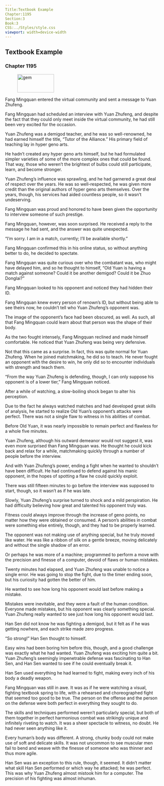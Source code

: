 ```yaml
---
Title:Textbook Example 
Chapter:1195 
Section:3 
Book:3 
CSS:../Styles/style.css 
viewport: width=device-width
---
```

  
## Textbook Example
### Chapter 1195
  
<figure>
	<img src="../Images/gem.gif" alt="gem" id="gem" width="120" height="60" />
</figure>
  

  
Fang Mingquan entered the virtual community and sent a message to Yuan Zhufeng.

Fang Mingquan had scheduled an interview with Yuan Zhufeng, and despite the fact that they could only meet inside the virtual community, he had still been very excited for the occasion.

Yuan Zhufeng was a demigod teacher, and he was so well-renowned, he had earned himself the title, “Tutor of the Alliance.” His primary field of teaching lay in hyper geno arts.

He hadn’t created any hyper geno arts himself, but he had formulated simpler varieties of some of the more complex ones that could be found. That way, those who weren’t the brightest of bulbs could still participate, learn, and become stronger.

Yuan Zhufeng’s influence was sprawling, and he had garnered a great deal of respect over the years. He was so well-respected, he was given more credit than the original authors of hyper geno arts themselves. Over the years, though, his services had aided countless people, so it wasn’t undeserving.

Fang Mingquan was proud and honored to have been given the opportunity to interview someone of such prestige.

Fang Mingquan, however, was soon surprised. He received a reply to the message he had sent, and the answer was quite unexpected.

“I’m sorry. I am in a match, currently; I’ll be available shortly.”

Fang Mingquan confirmed this in his online status, so without anything better to do, he decided to spectate.

Fang Mingquan was quite curious over who the combatant was, who might have delayed him, and so he thought to himself, “Old Yuan is having a match against someone? Could it be another demigod? Could it be Zhuo Donglai?”

Fang Mingquan looked to his opponent and noticed they had hidden their ID.

Fang Mingquan knew every person of renown’s ID, but without being able to see theirs now, he couldn’t tell who Yuan Zhufeng’s opponent was.

The image of the opponent’s face had been obscured, as well. As such, all that Fang Mingquan could learn about that person was the shape of their body.

As the two fought intensely, Fang Mingquan reclined and made himself comfortable. He noticed that Yuan Zhufeng was being very defensive.

Not that this came as a surprise. In fact, this was quite normal for Yuan Zhufeng. When he joined matchmaking, he did so to teach. He never fought an opponent with the desire to win, he only did so to encounter individuals with strength and teach them.

“From the way Yuan Zhufeng is defending, though, I can only suppose his opponent is of a lower tier,” Fang Mingquan noticed.

After a while of watching, a slow-boiling shock began to alter his perception.

Due to the fact he always watched matches and had developed great skills of analysis, he started to realize Old Yuan’s opponent’s attacks were perfect. There was not a single flaw to witness in his abilities of combat.

Before Old Yuan, it was nearly impossible to remain perfect and flawless for a whole five minutes.

Yuan Zhufeng, although his outward demeanor would not suggest it, was even more surprised than Fang Mingquan was. He thought he could kick back and relax for a while, matchmaking quickly through a number of people before the interview.

And with Yuan Zhufeng’s power, ending a fight when he wanted to shouldn’t have been difficult. He had continued to defend against his manic opponent, in the hopes of spotting a flaw he could quickly exploit.

There was still fifteen minutes to go before the interview was supposed to start, though, so it wasn’t as if he was late.

Slowly, Yuan Zhufeng’s surprise turned to shock and a mild perspiration. He had difficulty believing how great and talented his opponent truly was.

Fitness could always improve through the increase of geno points, no matter how they were obtained or consumed. A person’s abilities in combat were something else entirely, though, and they had to be properly learned.

The opponent was not making use of anything special, but he truly moved like water. He was like a ribbon of silk on a gentle breeze, moving delicately and without the single shadow of an error.

Or perhaps he was more of a machine; programmed to perform a move with the precision and finesse of a computer, devoid of flaws or human mistakes.

Twenty minutes had elapsed, and Yuan Zhufeng was unable to notice a single error. He was going to stop the fight, due to the timer ending soon, but his curiosity had gotten the better of him.

He wanted to see how long his opponent would last before making a mistake.

Mistakes were inevitable, and they were a fault of the human condition. Everyone made mistakes, but his opponent was clearly something special. Yuan Zhufeng really wanted to see just how long his opponent would last.

Han Sen did not know he was fighting a demigod, but it felt as if he was getting nowhere, and each strike made zero progress.

“So strong!” Han Sen thought to himself.

Easy wins had been boring him before this, though, and a good challenge was exactly what he had wanted. Yuan Zhufeng was exciting him quite a bit. Yuan Zhufeng’s seemingly impenetrable defense was fascinating to Han Sen, and Han Sen wanted to see if he could eventually break it.

Han Sen used everything he had learned to fight, making every inch of his body a deadly weapon.

Fang Mingquan was still in awe. It was as if he were watching a visual, fighting textbook spring to life, with a rehearsed and choreographed fight that seemed too good to be true. The person on the offense and the person on the defense were both perfect in everything they sought to do.

The skills and techniques performed weren’t particularly special, but both of them together in perfect harmonious combat was strikingly unique and infinitely riveting to watch. It was a sheer spectacle to witness, no doubt. He had never seen anything like it.

Every human’s body was different. A strong, chunky body could not make use of soft and delicate skills. It was not uncommon to see muscular men fail to bend and weave with the finesse of someone who was thinner and thus more agile.

Han Sen was an exception to this rule, though, it seemed. It didn’t matter what skill Han Sen performed or which way he attacked; he was perfect. This was why Yuan Zhufeng almost mistook him for a computer. The precision of his fighting was almost inhuman.